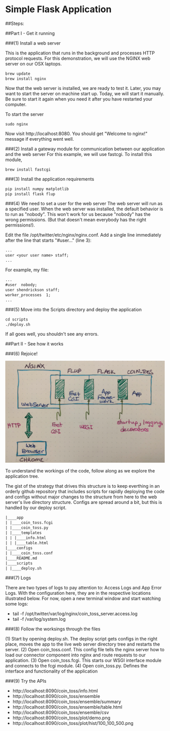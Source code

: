 # Simple Flask Application

##Steps:

##Part I - Get it running

###(1) Install a web server

This is the application that runs in the background and processes HTTP protocol requests.  For
this demonstration, we will use the NGINX web server on our OSX laptops.

    brew update
    brew install nginx

Now that the web server is installed, we are ready to test it.  Later, you may want to start
the server on machine start up. Today, we will start it manually. Be sure to start it again
when you need it after you have restarted your computer.

To start the server

    sudo nginx

Now visit http://localhost:8080. You should get "Welcome to nginx!" message if everything went
well.

###(2) Install a gateway module for communication between our application and the web server
For this example, we will use fastcgi.  To install this module,

    brew install fastcgi 

###(3) Install the application requirements
    
    pip install numpy matplotlib
    pip install flask flup

###(4) We need to set a user for the web server
The web server will run as a specified user. When the web server was installed, the default
behavior is to run as "nobody". This won't work for us because "nobody" has the wrong permissions.
(But that doesn't mean everybody has the right permissions!).

Edit the file /opt/twitter/etc/nginx/nginx.conf.  Add a single line immediately after the line 
that starts "#user..." (line 3):
    
    ...
    user <your user name> staff;
    ...

For example, my file:

    ...
    #user  nobody;
    user shendrickson staff;
    worker_processes  1;
    ...

###(5) Move into the Scripts directory and deploy the application

    cd scripts
    ./deploy.sh

If all goes well, you shouldn't see any errors.

##Part II - See how it works

###(6) Rejoice!

![Block diagram of system components](./img/system.jpg "System Components")

To understand the workings of the code, follow along as we explore the application tree.  

The gist of the strategy that drives this structure is to keep everthing in an orderly 
github repository that includes scripts for rapidly deploying the code and configs
without major changes to the structure from here to the web server's live directory
structure. Configs are spread around a bit, but this is handled by our deploy
script.

    |____app
    | |____coin_toss.fcgi
    | |____coin_toss.py
    | |____templates
    | | |____info.html
    | | |____table.html
    |____configs
    | |____coin_toss.conf
    |____README.md
    |____scripts
    | |____deploy.sh


###(7) Logs

There are two types of logs to pay attention to: Access Logs and App Error Logs. With
the configuration here, they are in the respective locations illustrated below. For
now, open a new terminal window and start watching some logs:

* tail -f /opt/twitter/var/log/nginx/coin_toss_server.access.log
* tail -f /var/log/system.log

###(8) Follow the worksings through the files

(1) Start by opening deploy.sh. The deploy script gets configs in the right place, moves the app
    to the live web server directory tree and restarts the server.
(2) Open coin_toss.conf. This config file tells the nginx server how to load our connector 
    component into nginx and route requests to our application.
(3) Open coin_toss.fcgi. This starts our WSGI interface module and connects to the fcgi module.
(4) Open coin_toss.py. Defines the interface and functionality of the application

###(9) Try the APIs

* http://localhost:8090/coin_toss/info.html
* http://localhost:8090/coin_toss/ensemble
* http://localhost:8090/coin_toss/ensemble/summary
* http://localhost:8090/coin_toss/ensemble/table.html
* http://localhost:8090/coin_toss/ensemble/csv
* http://localhost:8090/coin_toss/plot/demo.png
* http://localhost:8090/coin_toss/plot/hist/100_100_500.png



